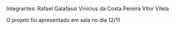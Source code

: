 Integrantes:
Rafael Galafassi
Vinicius da Costa Pereira
Vítor Vilela

O projeto foi apresentado em sala no dia 12/11